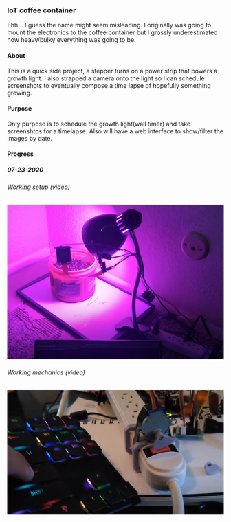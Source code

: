 ### IoT coffee container

Ehh... I guess the name might seem misleading. I originally was going to mount the electronics to the coffee container but I grossly underestimated how heavy/bulky everything was going to be.

#### About
This is a quick side project, a stepper turns on a power strip that powers a growth light.
I also strapped a camera onto the light so I can schedule screenshots to eventually compose a time lapse of hopefully something growing.

#### Purpose

Only purpose is to schedule the growth light(wall timer) and take screenshtos for a timelapse. Also will have a web interface to show/filter the images by date.

#### Progress

##### 07-23-2020

###### Working setup (video)

[![Current setup](./readme-current-setup.PNG)](https://www.youtube.com/watch?v=jOy4ZFDWieg)

###### Working mechanics (video)

[![Working mechanics](./readme-keyboard-runs-stepper.PNG)](https://www.youtube.com/watch?v=JykWnyMIR4g)

